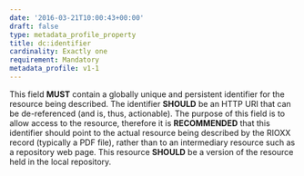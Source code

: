 ```yaml
---
date: '2016-03-21T10:00:43+00:00'
draft: false
type: metadata_profile_property
title: dc:identifier
cardinality: Exactly one
requirement: Mandatory
metadata_profile: v1-1
---
```

This field **MUST** contain a globally unique and persistent identifier for the resource being described. The identifier **SHOULD** be an HTTP URI that can be de-referenced (and is, thus, actionable). The purpose of this field is to allow access to the resource, therefore it is **RECOMMENDED** that this identifier should point to the actual resource being described by the RIOXX record (typically a PDF file), rather than to an intermediary resource such as a repository web page. This resource **SHOULD** be a version of the resource held in the local repository.
